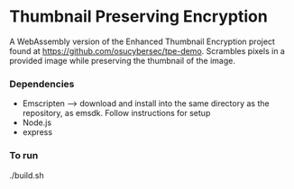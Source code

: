# Thumbnail Preserving Encryption
A WebAssembly version of the Enhanced Thumbnail Encryption project found at https://github.com/osucybersec/tpe-demo. 
Scrambles pixels in a provided image while preserving the thumbnail of the image. 

### Dependencies 
- Emscripten --> download and install into the same directory as the repository, as emsdk. Follow instructions for setup
- Node.js
- express

### To run
./build.sh

